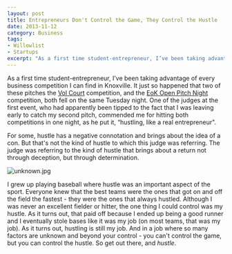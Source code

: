 ```yaml
---
layout: post
title: Entrepreneurs Don't Control the Game, They Control the Hustle
date: 2013-11-12
category: Business
tags:
- Willowlist
- Startups
excerpt: "As a first time student-entrepreneur, I’ve been taking advantage of every business competition I can find in Knoxville. It just so happened that two of these pitches"
---
```


As a first time student-entrepreneur, I’ve been taking advantage of every business competition I can find in Knoxville. It just so happened that two of these pitches the [Vol Court](http://www.andersoncei.utk.edu/competitions/vol-court/) competition, and the [EoK Open Pitch Night](http://www.eokhq.com/profiles/blogs/pitchresults) competition, both fell on the same Tuesday night. One of the judges at the first event, who had apparently been tipped to the fact that I was leaving early to catch my second pitch, commended me for hitting both competitions in one night, as he put it, “hustling, like a real entrepreneur".

For some, hustle has a negative connotation and brings about the idea of a con. But that's not the kind of hustle to which this judge was referring. The judge was referring to the kind of hustle that brings about a return not through deception, but through determination.

![unknown.jpg](http://postachio-images.s3-website-us-east-1.amazonaws.com/15d10b8a3d7fc89d35a4a5521d41971d.jpg)

I grew up playing baseball where hustle was an important aspect of the sport. Everyone knew that the best teams were the ones that got on and off the field the fastest - they were the ones that always hustled. Although I was never an excellent fielder or hitter, the one thing I could control was my hustle. As it turns out, that paid off because I ended up being a good runner and I eventually stole bases like it was my job (on most teams, that was my job). As it turns out, hustling is still my job. And in a job where so many factors are unknown and beyond your control - you can't control the game, but you can control the hustle. So get out there, and *hustle*.
